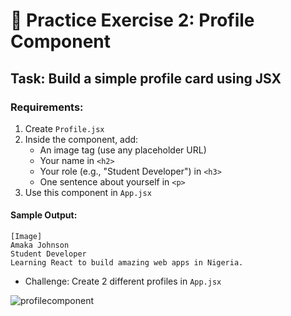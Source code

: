 # 🎯 Practice Exercise 2: Profile Component

## Task: Build a simple profile card using JSX

### Requirements:
1. Create `Profile.jsx`
2. Inside the component, add:
   * An image tag (use any placeholder URL)
   * Your name in `<h2>`
   * Your role (e.g., "Student Developer") in `<h3>`
   * One sentence about yourself in `<p>`
3. Use this component in `App.jsx`

#### Sample Output:
```
[Image]
Amaka Johnson
Student Developer
Learning React to build amazing web apps in Nigeria.
```

- Challenge: Create 2 different profiles in `App.jsx`

![profilecomponent]()